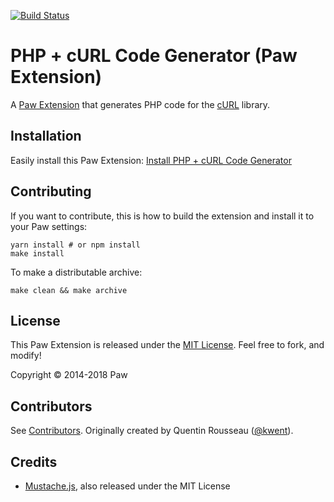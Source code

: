 [![Build Status](https://travis-ci.org/luckymarmot/Paw-PHPcURLCodeGenerator.svg?branch=master)](https://travis-ci.org/luckymarmot/Paw-PHPcURLCodeGenerator)

# PHP + cURL Code Generator (Paw Extension)

A [Paw Extension](http://luckymarmot.com/paw/extensions/) that generates PHP code for the [cURL](http://php.net/manual/en/book.curl.php) library.

## Installation

Easily install this Paw Extension: [Install PHP + cURL Code Generator](http://luckymarmot.com/paw/extensions/PHPcURLCodeGenerator)

## Contributing

If you want to contribute, this is how to build the extension and install it to your Paw settings:

```shell
yarn install # or npm install
make install
```

To make a distributable archive:

```shell
make clean && make archive
```

## License

This Paw Extension is released under the [MIT License](LICENSE). Feel free to fork, and modify!

Copyright © 2014-2018 Paw

## Contributors

See [Contributors](https://github.com/luckymarmot/Paw-PHPcURLCodeGenerator/graphs/contributors).
Originally created by Quentin Rousseau ([@kwent](https://github.com/kwent)).

## Credits

* [Mustache.js](https://github.com/janl/mustache.js/), also released under the MIT License
